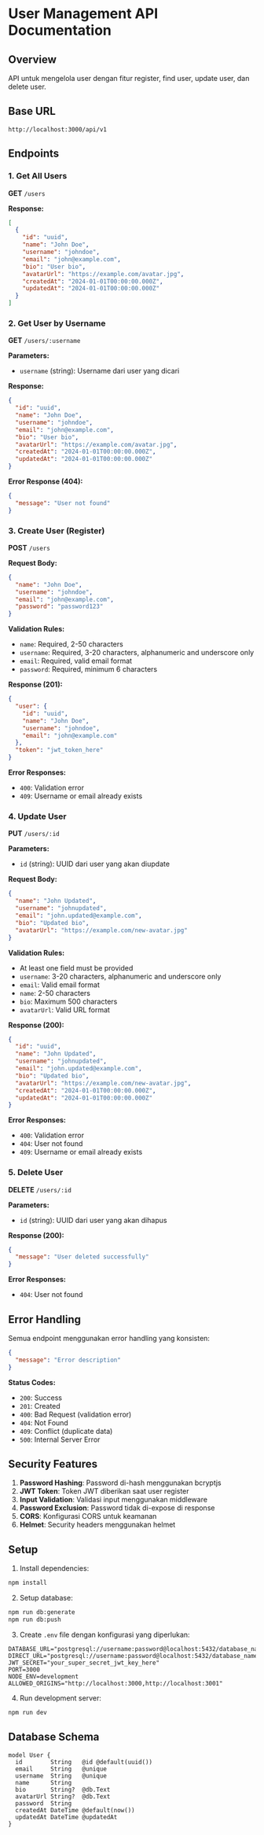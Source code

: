 # User Management API Documentation

## Overview
API untuk mengelola user dengan fitur register, find user, update user, dan delete user.

## Base URL
```
http://localhost:3000/api/v1
```

## Endpoints

### 1. Get All Users
**GET** `/users`

**Response:**
```json
[
  {
    "id": "uuid",
    "name": "John Doe",
    "username": "johndoe",
    "email": "john@example.com",
    "bio": "User bio",
    "avatarUrl": "https://example.com/avatar.jpg",
    "createdAt": "2024-01-01T00:00:00.000Z",
    "updatedAt": "2024-01-01T00:00:00.000Z"
  }
]
```

### 2. Get User by Username
**GET** `/users/:username`

**Parameters:**
- `username` (string): Username dari user yang dicari

**Response:**
```json
{
  "id": "uuid",
  "name": "John Doe",
  "username": "johndoe",
  "email": "john@example.com",
  "bio": "User bio",
  "avatarUrl": "https://example.com/avatar.jpg",
  "createdAt": "2024-01-01T00:00:00.000Z",
  "updatedAt": "2024-01-01T00:00:00.000Z"
}
```

**Error Response (404):**
```json
{
  "message": "User not found"
}
```

### 3. Create User (Register)
**POST** `/users`

**Request Body:**
```json
{
  "name": "John Doe",
  "username": "johndoe",
  "email": "john@example.com",
  "password": "password123"
}
```

**Validation Rules:**
- `name`: Required, 2-50 characters
- `username`: Required, 3-20 characters, alphanumeric and underscore only
- `email`: Required, valid email format
- `password`: Required, minimum 6 characters

**Response (201):**
```json
{
  "user": {
    "id": "uuid",
    "name": "John Doe",
    "username": "johndoe",
    "email": "john@example.com"
  },
  "token": "jwt_token_here"
}
```

**Error Responses:**
- `400`: Validation error
- `409`: Username or email already exists

### 4. Update User
**PUT** `/users/:id`

**Parameters:**
- `id` (string): UUID dari user yang akan diupdate

**Request Body:**
```json
{
  "name": "John Updated",
  "username": "johnupdated",
  "email": "john.updated@example.com",
  "bio": "Updated bio",
  "avatarUrl": "https://example.com/new-avatar.jpg"
}
```

**Validation Rules:**
- At least one field must be provided
- `username`: 3-20 characters, alphanumeric and underscore only
- `email`: Valid email format
- `name`: 2-50 characters
- `bio`: Maximum 500 characters
- `avatarUrl`: Valid URL format

**Response (200):**
```json
{
  "id": "uuid",
  "name": "John Updated",
  "username": "johnupdated",
  "email": "john.updated@example.com",
  "bio": "Updated bio",
  "avatarUrl": "https://example.com/new-avatar.jpg",
  "createdAt": "2024-01-01T00:00:00.000Z",
  "updatedAt": "2024-01-01T00:00:00.000Z"
}
```

**Error Responses:**
- `400`: Validation error
- `404`: User not found
- `409`: Username or email already exists

### 5. Delete User
**DELETE** `/users/:id`

**Parameters:**
- `id` (string): UUID dari user yang akan dihapus

**Response (200):**
```json
{
  "message": "User deleted successfully"
}
```

**Error Responses:**
- `404`: User not found

## Error Handling

Semua endpoint menggunakan error handling yang konsisten:

```json
{
  "message": "Error description"
}
```

**Status Codes:**
- `200`: Success
- `201`: Created
- `400`: Bad Request (validation error)
- `404`: Not Found
- `409`: Conflict (duplicate data)
- `500`: Internal Server Error

## Security Features

1. **Password Hashing**: Password di-hash menggunakan bcryptjs
2. **JWT Token**: Token JWT diberikan saat user register
3. **Input Validation**: Validasi input menggunakan middleware
4. **Password Exclusion**: Password tidak di-expose di response
5. **CORS**: Konfigurasi CORS untuk keamanan
6. **Helmet**: Security headers menggunakan helmet

## Setup

1. Install dependencies:
```bash
npm install
```

2. Setup database:
```bash
npm run db:generate
npm run db:push
```

3. Create `.env` file dengan konfigurasi yang diperlukan:
```
DATABASE_URL="postgresql://username:password@localhost:5432/database_name"
DIRECT_URL="postgresql://username:password@localhost:5432/database_name"
JWT_SECRET="your_super_secret_jwt_key_here"
PORT=3000
NODE_ENV=development
ALLOWED_ORIGINS="http://localhost:3000,http://localhost:3001"
```

4. Run development server:
```bash
npm run dev
```

## Database Schema

```prisma
model User {
  id        String   @id @default(uuid())
  email     String   @unique
  username  String   @unique
  name      String
  bio       String?  @db.Text
  avatarUrl String?  @db.Text
  password  String
  createdAt DateTime @default(now())
  updatedAt DateTime @updatedAt
}
```

